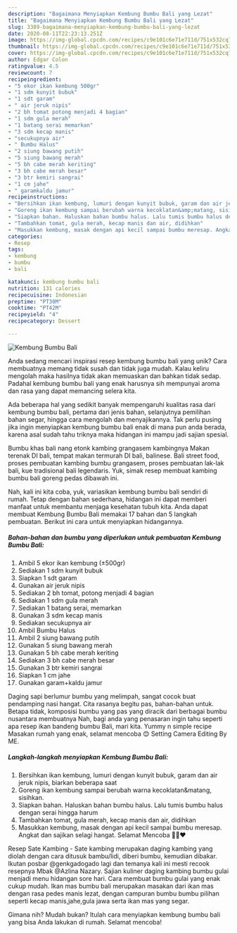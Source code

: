 ```yaml
---
description: "Bagaimana Menyiapkan Kembung Bumbu Bali yang Lezat"
title: "Bagaimana Menyiapkan Kembung Bumbu Bali yang Lezat"
slug: 3389-bagaimana-menyiapkan-kembung-bumbu-bali-yang-lezat
date: 2020-08-11T22:23:13.251Z
image: https://img-global.cpcdn.com/recipes/c9e101c6e71e711d/751x532cq70/kembung-bumbu-bali-foto-resep-utama.jpg
thumbnail: https://img-global.cpcdn.com/recipes/c9e101c6e71e711d/751x532cq70/kembung-bumbu-bali-foto-resep-utama.jpg
cover: https://img-global.cpcdn.com/recipes/c9e101c6e71e711d/751x532cq70/kembung-bumbu-bali-foto-resep-utama.jpg
author: Edgar Colon
ratingvalue: 4.5
reviewcount: 7
recipeingredient:
- "5 ekor ikan kembung 500gr"
- "1 sdm kunyit bubuk"
- "1 sdt garam"
- " air jeruk nipis"
- "2 bh tomat potong menjadi 4 bagian"
- "1 sdm gula merah"
- "1 batang serai memarkan"
- "3 sdm kecap manis"
- "secukupnya air"
- " Bumbu Halus"
- "2 siung bawang putih"
- "5 siung bawang merah"
- "5 bh cabe merah keriting"
- "3 bh cabe merah besar"
- "3 btr kemiri sangrai"
- "1 cm jahe"
- " garamkaldu jamur"
recipeinstructions:
- "Bersihkan ikan kembung, lumuri dengan kunyit bubuk, garam dan air jeruk nipis, biarkan beberapa saat"
- "Goreng ikan kembung sampai berubah warna kecoklatan&amp;matang, sisihkan."
- "Siapkan bahan. Haluskan bahan bumbu halus. Lalu tumis bumbu halus dengan serai hingga harum"
- "Tambahkan tomat, gula merah, kecap manis dan air, didihkan"
- "Masukkan kembung, masak dengan api kecil sampai bumbu meresap. Angkat dan sajikan selagi hangat. Selamat Mencoba 👋🏻❤"
categories:
- Resep
tags:
- kembung
- bumbu
- bali

katakunci: kembung bumbu bali 
nutrition: 131 calories
recipecuisine: Indonesian
preptime: "PT30M"
cooktime: "PT42M"
recipeyield: "4"
recipecategory: Dessert

---
```



![Kembung Bumbu Bali](https://img-global.cpcdn.com/recipes/c9e101c6e71e711d/751x532cq70/kembung-bumbu-bali-foto-resep-utama.jpg)

Anda sedang mencari inspirasi resep kembung bumbu bali yang unik? Cara membuatnya memang tidak susah dan tidak juga mudah. Kalau keliru mengolah maka hasilnya tidak akan memuaskan dan bahkan tidak sedap. Padahal kembung bumbu bali yang enak harusnya sih mempunyai aroma dan rasa yang dapat memancing selera kita.

Ada beberapa hal yang sedikit banyak mempengaruhi kualitas rasa dari kembung bumbu bali, pertama dari jenis bahan, selanjutnya pemilihan bahan segar, hingga cara mengolah dan menyajikannya. Tak perlu pusing jika ingin menyiapkan kembung bumbu bali enak di mana pun anda berada, karena asal sudah tahu triknya maka hidangan ini mampu jadi sajian spesial.

Bumbu khas bali nang etonk kambing grangasem kambingnya Makan terenak DI bali, tempat makan termurah DI bali, balinese. Bali street food, proses pembuatan kambing bumbu grangasem, proses pembuatan lak-lak bali, kue tradisional bali legendaris. Yuk, simak resep membuat kambing bumbu bali goreng pedas dibawah ini.


Nah, kali ini kita coba, yuk, variasikan kembung bumbu bali sendiri di rumah. Tetap dengan bahan sederhana, hidangan ini dapat memberi manfaat untuk membantu menjaga kesehatan tubuh kita. Anda dapat membuat Kembung Bumbu Bali memakai 17 bahan dan 5 langkah pembuatan. Berikut ini cara untuk menyiapkan hidangannya.

<!--inarticleads1-->

##### Bahan-bahan dan bumbu yang diperlukan untuk pembuatan Kembung Bumbu Bali:

1. Ambil 5 ekor ikan kembung (±500gr)
1. Sediakan 1 sdm kunyit bubuk
1. Siapkan 1 sdt garam
1. Gunakan  air jeruk nipis
1. Sediakan 2 bh tomat, potong menjadi 4 bagian
1. Sediakan 1 sdm gula merah
1. Sediakan 1 batang serai, memarkan
1. Gunakan 3 sdm kecap manis
1. Sediakan secukupnya air
1. Ambil  Bumbu Halus
1. Ambil 2 siung bawang putih
1. Gunakan 5 siung bawang merah
1. Gunakan 5 bh cabe merah keriting
1. Sediakan 3 bh cabe merah besar
1. Gunakan 3 btr kemiri sangrai
1. Siapkan 1 cm jahe
1. Gunakan  garam+kaldu jamur


Daging sapi berlumur bumbu yang melimpah, sangat cocok buat pendamping nasi hangat. Cita rasanya begitu pas, bahan-bahan untuk. Betapa tidak, komposisi bumbu yang pas yang diracik dari berbagai bumbu nusantara membuatnya Nah, bagi anda yang penasaran ingin tahu seperti apa resep ikan bandeng bumbu Bali, mari kita. Yummy n simple recipe Masakan rumah yang enak, selamat mencoba 😊 Setting Camera Editing By ME. 

<!--inarticleads2-->

##### Langkah-langkah menyiapkan Kembung Bumbu Bali:

1. Bersihkan ikan kembung, lumuri dengan kunyit bubuk, garam dan air jeruk nipis, biarkan beberapa saat
1. Goreng ikan kembung sampai berubah warna kecoklatan&amp;matang, sisihkan.
1. Siapkan bahan. Haluskan bahan bumbu halus. Lalu tumis bumbu halus dengan serai hingga harum
1. Tambahkan tomat, gula merah, kecap manis dan air, didihkan
1. Masukkan kembung, masak dengan api kecil sampai bumbu meresap. Angkat dan sajikan selagi hangat. Selamat Mencoba 👋🏻❤


Resep Sate Kambing - Sate kambing merupakan daging kambing yang diolah dengan cara ditusuk bambu/lidi, diberi bumbu, kemudian dibakar. Ikutan posbar @genkgadogado lagi dan temanya kali ini mesti recook resepnya Mbak @Azlina Nazary. Sajian kuliner daging kambing bumbu gulai menjadi menu hidangan sore hari. Cara membuat bumbu gulai yang enak cukup mudah. Ikan mas bumbu bali merupakan masakan dari ikan mas dengan rasa pedes manis lezat, dengan campuran bumbu bumbu pilihan seperti kecap manis,jahe,gula jawa serta ikan mas yang segar. 

Gimana nih? Mudah bukan? Itulah cara menyiapkan kembung bumbu bali yang bisa Anda lakukan di rumah. Selamat mencoba!
